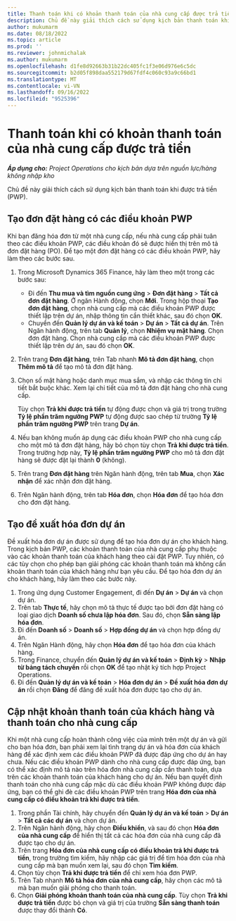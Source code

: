 ```yaml
---
title: Thanh toán khi có khoản thanh toán của nhà cung cấp được trả tiền
description: Chủ đề này giải thích cách sử dụng kịch bản thanh toán khi được trả tiền (PWP).
author: mukumarm
ms.date: 08/18/2022
ms.topic: article
ms.prod: ''
ms.reviewer: johnmichalak
ms.author: mukumarm
ms.openlocfilehash: d1fe8d92663b31b22dc405fc1f3e06d976e6c5dc
ms.sourcegitcommit: b2d05f898daa552179d67fdf4c060c93a9c66bd1
ms.translationtype: MT
ms.contentlocale: vi-VN
ms.lasthandoff: 09/16/2022
ms.locfileid: "9525396"
---
```

# <a name="pay-when-paid-vendor-payments"></a>Thanh toán khi có khoản thanh toán của nhà cung cấp được trả tiền

_**Áp dụng cho:** Project Operations cho kịch bản dựa trên nguồn lực/hàng không nhập kho_

Chủ đề này giải thích cách sử dụng kịch bản thanh toán khi được trả tiền (PWP).

## <a name="create-a-purchase-order-that-has-pwp-terms"></a>Tạo đơn đặt hàng có các điều khoản PWP

Khi bạn đăng hóa đơn từ một nhà cung cấp, nếu nhà cung cấp phải tuân theo các điều khoản PWP, các điều khoản đó sẽ được hiển thị trên mô tả đơn đặt hàng (PO). Để tạo một đơn đặt hàng có các điều khoản PWP, hãy làm theo các bước sau.

1. Trong Microsoft Dynamics 365 Finance, hãy làm theo một trong các bước sau:

    - Đi đến **Thu mua và tìm nguồn cung ứng** \> **Đơn đặt hàng** \> **Tất cả đơn đặt hàng**. Ở ngăn Hành động, chọn **Mới**. Trong hộp thoại **Tạo đơn đặt hàng**, chọn nhà cung cấp mà các điều khoản PWP được thiết lập trên dự án, nhập thông tin cần thiết khác, sau đó chọn **OK**.
    - Chuyển đến **Quản lý dự án và kế toán** \> **Dự án** \> **Tất cả dự án**. Trên Ngăn hành động, trên tab **Quản lý**, chọn **Nhiệm vụ mặt hàng**. Chọn đơn đặt hàng. Chọn nhà cung cấp mà các điều khoản PWP được thiết lập trên dự án, sau đó chọn **OK**.

2. Trên trang **Đơn đặt hàng**, trên Tab nhanh **Mô tả đơn đặt hàng**, chọn **Thêm mô tả** để tạo mô tả đơn đặt hàng.
3. Chọn số mặt hàng hoặc danh mục mua sắm, và nhập các thông tin chi tiết bắt buộc khác. Xem lại chi tiết của mô tả đơn đặt hàng cho nhà cung cấp.

    Tùy chọn **Trả khi được trả tiền** tự động được chọn và giá trị trong trường **Tỷ lệ phần trăm ngưỡng PWP** tự động được sao chép từ trường **Tỷ lệ phần trăm ngưỡng PWP** trên trang **Dự án**.

4. Nếu bạn không muốn áp dụng các điều khoản PWP cho nhà cung cấp cho một mô tả đơn đặt hàng, hãy bỏ chọn tùy chọn **Trả khi được trả tiền**. Trong trường hợp này, **Tỷ lệ phần trăm ngưỡng PWP** cho mô tả đơn đặt hàng sẽ được đặt lại thành **0** (không).
5. Trên trang **Đơn đặt hàng** trên Ngăn hành động, trên tab **Mua**, chọn **Xác nhận** để xác nhận đơn đặt hàng.
6. Trên Ngăn hành động, trên tab **Hóa đơn**, chọn **Hóa đơn** để tạo hóa đơn cho đơn đặt hàng.

## <a name="create-a-project-invoice-proposal"></a>Tạo đề xuất hóa đơn dự án

Đề xuất hóa đơn dự án được sử dụng để tạo hóa đơn dự án cho khách hàng. Trong kịch bản PWP, các khoản thanh toán của nhà cung cấp phụ thuộc vào các khoản thanh toán của khách hàng theo cài đặt PWP. Tuy nhiên, có các tùy chọn cho phép bạn giải phóng các khoản thanh toán mà không cần khoản thanh toán của khách hàng như bạn yêu cầu. Để tạo hóa đơn dự án cho khách hàng, hãy làm theo các bước này.

1. Trong ứng dụng Customer Engagement, đi đến **Dự án** \> **Dự án** và chọn dự án.
2. Trên tab **Thực tế**, hãy chọn mô tả thực tế được tạo bởi đơn đặt hàng có loại giao dịch **Doanh số chưa lập hóa đơn**. Sau đó, chọn **Sẵn sàng lập hóa đơn**.
3. Đi đến **Doanh số** \> **Doanh số** \> **Hợp đồng dự án** và chọn hợp đồng dự án.
4. Trên Ngăn Hành động, hãy chọn **Hóa đơn** để tạo hóa đơn của khách hàng.
5. Trong Finance, chuyển đến **Quản lý dự án và kế toán** \> **Định kỳ** \> **Nhập từ bảng tách chuyển** rồi chọn **OK** để tạo nhật ký tích hợp Project Operations.
6. Đi đến **Quản lý dự án và kế toán** \> **Hóa đơn dự án** \> **Đề xuất hóa đơn dự án** rồi chọn **Đăng** để đăng đề xuất hóa đơn được tạo cho dự án.

## <a name="update-a-customer-payment-and-pay-the-vendor"></a>Cập nhật khoản thanh toán của khách hàng và thanh toán cho nhà cung cấp

Khi một nhà cung cấp hoàn thành công việc của mình trên một dự án và gửi cho bạn hóa đơn, bạn phải xem lại tình trạng dự án và hóa đơn của khách hàng để xác định xem các điều khoản PWP đã được đáp ứng cho dự án hay chưa. Nếu các điều khoản PWP dành cho nhà cung cấp được đáp ứng, bạn có thể xác định mô tả nào trên hóa đơn nhà cung cấp cần thanh toán, dựa trên các khoản thanh toán của khách hàng cho dự án. Nếu bạn quyết định thanh toán cho nhà cung cấp mặc dù các điều khoản PWP không được đáp ứng, bạn có thể ghi đè các điều khoản PWP trên trang **Hóa đơn của nhà cung cấp có điều khoản trả khi được trả tiền**.

1. Trong phần Tài chính, hãy chuyển đến **Quản lý dự án và kế toán** \> **Dự án** \> **Tất cả các dự án** và chọn dự án.
2. Trên Ngăn hành động, hãy chọn **Điều khiển**, và sau đó chọn **Hóa đơn của nhà cung cấp** để hiển thị tất cả các hóa đơn của nhà cung cấp đã được tạo cho dự án.
3. Trên trang **Hóa đơn của nhà cung cấp có điều khoản trả khi được trả tiền**, trong trường tìm kiếm, hãy nhập các giá trị để tìm hóa đơn của nhà cung cấp mà bạn muốn xem lại, sau đó chọn **Tìm kiếm**.
4. Chọn tùy chọn **Trả khi được trả tiền** để chỉ xem hóa đơn PWP.
5. Trên Tab nhanh **Mô tả hóa đơn của nhà cung cấp**, hãy chọn các mô tả mà bạn muốn giải phóng cho thanh toán.
6. Chọn **Giải phóng khoản thanh toán của nhà cung cấp**. Tùy chọn **Trả khi được trả tiền** được bỏ chọn và giá trị của trường **Sẵn sàng thanh toán** được thay đổi thành **Có**.
